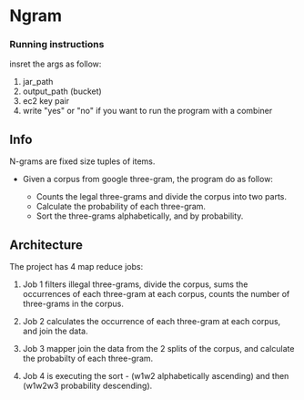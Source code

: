 # Ngram


### Running instructions

insret the args as follow:
1. jar_path
2. output_path (bucket)
3. ec2 key pair
4. write "yes" or "no" if you want to run the program with a combiner

## Info
N-grams are fixed size tuples of items.

- Given a corpus from google three-gram, the program do as follow:

	- Counts the legal three-grams and divide the corpus into two parts.
	- Calculate the probability of each three-gram.
	- Sort the three-grams alphabetically, and by probability.

## Architecture

The project has 4 map reduce jobs:

1. Job 1 filters illegal three-grams, divide the corpus, sums the occurrences of each three-gram at each corpus, counts the number of three-grams in the corpus.

2. Job 2 calculates the occurrence of each three-gram at each corpus, and join the data.

3. Job 3 mapper join the data from the 2 splits of the corpus, and calculate the probabilty of each three-gram.

4. Job 4 is executing the sort - (w1w2 alphabetically ascending) and then (w1w2w3 probability descending).

